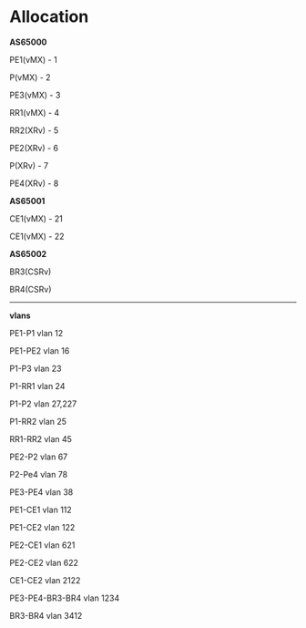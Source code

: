 # Allocation

**AS65000**

PE1(vMX) - 1

P(vMX)   - 2

PE3(vMX) - 3

RR1(vMX) - 4

RR2(XRv) - 5

PE2(XRv) - 6

P(XRv)   - 7

PE4(XRv) - 8

**AS65001**

CE1(vMX) - 21

CE1(vMX) - 22

**AS65002**

BR3(CSRv) 

BR4(CSRv)  

---------------
**vlans**

PE1-P1 vlan 12

PE1-PE2 vlan 16

P1-P3 vlan 23

P1-RR1 vlan 24

P1-P2 vlan 27,227

P1-RR2 vlan 25

RR1-RR2 vlan 45

PE2-P2 vlan 67

P2-Pe4 vlan 78

PE3-PE4 vlan 38



PE1-CE1 vlan 112

PE1-CE2 vlan 122

PE2-CE1 vlan 621

PE2-CE2 vlan 622

CE1-CE2 vlan 2122



PE3-PE4-BR3-BR4 vlan 1234

BR3-BR4 vlan 3412

